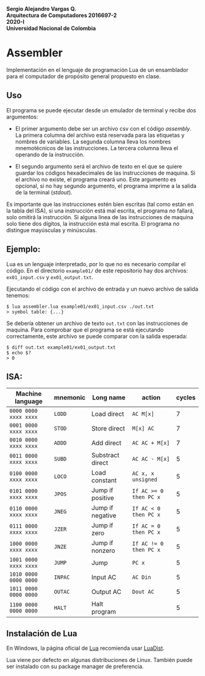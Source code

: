 **Sergio Alejandro Vargas Q.\
Arquitectura de Computadores 2016697-2\
2020-I\
Universidad Nacional de Colombia**

# Assembler

Implementación en el lenguaje de programación Lua de un ensamblador
para el computador de propósito general propuesto en clase.


## Uso

El programa se puede ejecutar desde un emulador de terminal y recibe dos argumentos:

- El primer argumento debe ser un archivo csv con el código _assembly_.
  La primera columna del archivo está reservada para las etiquetas y nombres
  de variables. La segunda columna lleva los nombres mnemotécnicos de las instrucciones.
  La tercera columna lleva el operando de la instrucción.

- El segundo argumento será el archivo de texto en el que se quiere guardar
  los códigos hexadecimales de las instrucciones de maquina. Si el archivo no
  existe, el programa creará uno. Este argumento es opcional, si no hay segundo
  argumento, el programa imprime a la salida de la terminal (_stdout_).

Es importante que las instrucciones estén bien escritas (tal como están en la tabla del ISA),
si una instrucción está mal escrita, el programa _no_ fallará, solo omitirá la instrucción.
Si alguna linea de las instrucciones de maquina solo tiene dos dígitos,
la instrucción está mal escrita.
El programa _no_ distingue mayúsculas y minúsculas.


## Ejemplo:

Lua es un lenguaje interpretado, por lo que no es necesario compilar el código.
En el directorio `example01/` de este repositorio hay dos archivos:
`ex01_input.csv` y `ex01_output.txt`.

Ejecutando el código con el archivo de entrada y un nuevo archivo de salida tenemos:

```
$ lua assembler.lua example01/ex01_input.csv ./out.txt
> symbol table: {...}
```

Se debería obtener un archivo de texto `out.txt` con las instrucciones de maquina.
Para comprobar que el programa se está ejecutando correctamente,
este archivo se puede comparar con la salida esperada:

```
$ diff out.txt example01/ex01_output.txt
$ echo $?
> 0
```

## ISA:

| Machine language       | mnemonic    | Long name          | action                 | cycles  |
| ---------------------- | ----------- | ------------------ | ---------------------- | ------- |
| `0000 0000 xxxx xxxx`  | `LODD`      | Load direct        | `AC M[x]`              | 7       |
| `0001 0000 xxxx xxxx`  | `STOD`      | Store direct       | `M[x] AC`              | 7       |
| `0010 0000 xxxx xxxx`  | `ADDD`      | Add direct         | `AC AC + M[x]`         | 7       |
| `0011 0000 xxxx xxxx`  | `SUBD`      | Substract direct   | `AC AC - M[x]`         | 5       |
| `0100 0000 xxxx xxxx`  | `LOCO`      | Load constant      | `AC x, x unsigned`     | 5       |
| `0101 0000 xxxx xxxx`  | `JPOS`      | Jump if positive   | `If AC >= 0 then PC x` | 5       |
| `0110 0000 xxxx xxxx`  | `JNEG`      | Jump if negative   | `If AC < 0 then PC x`  | 5       |
| `0111 0000 xxxx xxxx`  | `JZER`      | Jump if zero       | `If AC = 0 then PC x`  | 5       |
| `1000 0000 xxxx xxxx`  | `JNZE`      | Jump if nonzero    | `If AC != 0 then PC x` | 5       |
| `1001 0000 xxxx xxxx`  | `JUMP`      | Jump               | `PC x`                 | 5       |
| `1010 0000 0000 0000`  | `INPAC`     | Input AC           | `AC Din`               | 5       |
| `1011 0000 0000 0000`  | `OUTAC`     | Output AC          | `Dout AC`              | 5       |
| `1100 0000 0000 0000`  | `HALT`      | Halt program       |                        | 5       |


## Instalación de Lua

En Windows, la página oficial de [Lua](https://www.lua.org/start.html) recomienda
usar [LuaDist](http://luadist.org/).

Lua viene por defecto en algunas distribuciones de Linux.
También puede ser instalado con su package manager de preferencia.


